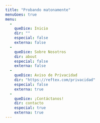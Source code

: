 ```yaml
---
title: "Probando matonamente"
menuGoes: true
menu:
  -
    queDice: Inicio
    dir: ""
    especial: false
    externa: false
  -
    queDice: Sobre Nosotros
    dir: about
    especial: false
    externa: false
  -
    queDice: Aviso de Privacidad
    dir: "https://reftex.com/privacidad"
    especial: false
    externa: true
  -
    queDice: ¡Contáctanos!
    dir: contacto
    especial: true
    externa: true
---
```

